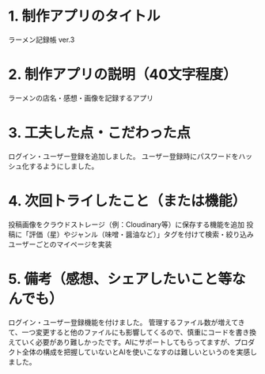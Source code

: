 # 1. 制作アプリのタイトル  
ラーメン記録帳 ver.3

# 2. 制作アプリの説明（40文字程度）  
ラーメンの店名・感想・画像を記録するアプリ

# 3. 工夫した点・こだわった点  
ログイン・ユーザー登録を追加しました。
ユーザー登録時にパスワードをハッシュ化するようにしました。

# 4. 次回トライしたこと（または機能）  
投稿画像をクラウドストレージ（例：Cloudinary等）に保存する機能を追加
投稿に「評価（星）やジャンル（味噌・醤油など）」タグを付けて検索・絞り込み
ユーザーごとのマイページを実装

# 5. 備考（感想、シェアしたいこと等なんでも） 
ログイン・ユーザー登録機能を付けました。
管理するファイル数が増えてきて、一つ変更すると他のファイルにも影響してくるので、慎重にコードを書き換えていく必要があり難しかったです。AIにサポートしてもらってますが、プロダクト全体の構成を把握していないとAIを使いこなすのは難しいというのを実感しました。
